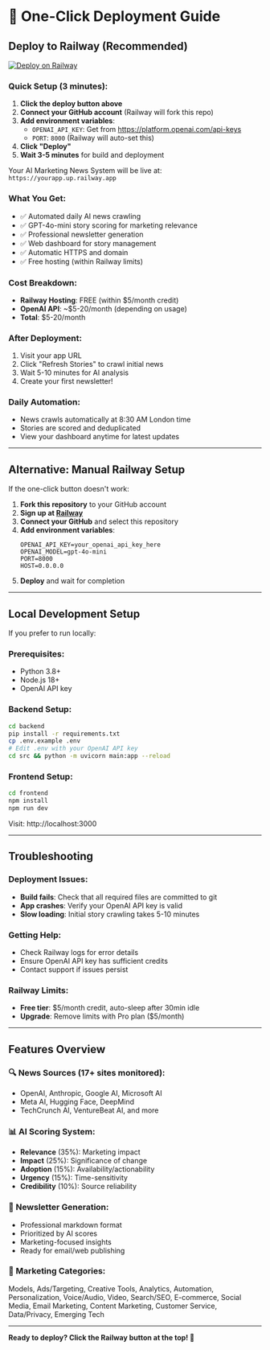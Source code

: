 # 🚀 One-Click Deployment Guide

## Deploy to Railway (Recommended)

[![Deploy on Railway](https://railway.app/button.svg)](https://railway.app/deploy?referrer=github&template=https://github.com/HarrisAD/ai-marketing-news)

### Quick Setup (3 minutes):

1. **Click the deploy button above**
2. **Connect your GitHub account** (Railway will fork this repo)
3. **Add environment variables**:
   - `OPENAI_API_KEY`: Get from https://platform.openai.com/api-keys
   - `PORT`: `8000` (Railway will auto-set this)
4. **Click "Deploy"**
5. **Wait 3-5 minutes** for build and deployment

Your AI Marketing News System will be live at: `https://yourapp.up.railway.app`

### What You Get:
- ✅ Automated daily AI news crawling
- ✅ GPT-4o-mini story scoring for marketing relevance
- ✅ Professional newsletter generation
- ✅ Web dashboard for story management
- ✅ Automatic HTTPS and domain
- ✅ Free hosting (within Railway limits)

### Cost Breakdown:
- **Railway Hosting**: FREE (within $5/month credit)
- **OpenAI API**: ~$5-20/month (depending on usage)
- **Total**: $5-20/month

### After Deployment:
1. Visit your app URL
2. Click "Refresh Stories" to crawl initial news
3. Wait 5-10 minutes for AI analysis
4. Create your first newsletter!

### Daily Automation:
- News crawls automatically at 8:30 AM London time
- Stories are scored and deduplicated
- View your dashboard anytime for latest updates

---

## Alternative: Manual Railway Setup

If the one-click button doesn't work:

1. **Fork this repository** to your GitHub account
2. **Sign up at [Railway](https://railway.app)**
3. **Connect your GitHub** and select this repository
4. **Add environment variables**:
   ```
   OPENAI_API_KEY=your_openai_api_key_here
   OPENAI_MODEL=gpt-4o-mini
   PORT=8000
   HOST=0.0.0.0
   ```
5. **Deploy** and wait for completion

---

## Local Development Setup

If you prefer to run locally:

### Prerequisites:
- Python 3.8+
- Node.js 18+
- OpenAI API key

### Backend Setup:
```bash
cd backend
pip install -r requirements.txt
cp .env.example .env
# Edit .env with your OpenAI API key
cd src && python -m uvicorn main:app --reload
```

### Frontend Setup:
```bash
cd frontend
npm install
npm run dev
```

Visit: http://localhost:3000

---

## Troubleshooting

### Deployment Issues:
- **Build fails**: Check that all required files are committed to git
- **App crashes**: Verify your OpenAI API key is valid
- **Slow loading**: Initial story crawling takes 5-10 minutes

### Getting Help:
- Check Railway logs for error details
- Ensure OpenAI API key has sufficient credits
- Contact support if issues persist

### Railway Limits:
- **Free tier**: $5/month credit, auto-sleep after 30min idle
- **Upgrade**: Remove limits with Pro plan ($5/month)

---

## Features Overview

### 🔍 News Sources (17+ sites monitored):
- OpenAI, Anthropic, Google AI, Microsoft AI
- Meta AI, Hugging Face, DeepMind
- TechCrunch AI, VentureBeat AI, and more

### 📊 AI Scoring System:
- **Relevance** (35%): Marketing impact
- **Impact** (25%): Significance of change
- **Adoption** (15%): Availability/actionability  
- **Urgency** (15%): Time-sensitivity
- **Credibility** (10%): Source reliability

### 📧 Newsletter Generation:
- Professional markdown format
- Prioritized by AI scores
- Marketing-focused insights
- Ready for email/web publishing

### 🎯 Marketing Categories:
Models, Ads/Targeting, Creative Tools, Analytics, Automation, Personalization, Voice/Audio, Video, Search/SEO, E-commerce, Social Media, Email Marketing, Content Marketing, Customer Service, Data/Privacy, Emerging Tech

---

**Ready to deploy? Click the Railway button at the top! 🚀**